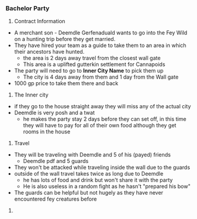 ### Bachelor Party
1. Contract Information
  * A merchant son - Deemdle Gerfenaduald wants to go into the Fey Wild on a hunting trip before they get married.
  * They have hired your team as a guide to take them to an area in which their ancestors have hunted.
    * the area is 2 days away travel from the closest wall gate
    * This area is a uplifted gutterkin settlement for Cannapoids
  * The party will need to go to **Inner City Name** to pick them up
    * The city is 4 days away from them and 1 day from the Wall gate
  * 1000 gp price to take them there and back
1. The Inner city
  * if they go to the house straight away they will miss any of the actual city
  * Deemdle is very posh and a twat
    * he makes the party stay 2 days before they can set off, in this time they will have to pay for all of their own food although they get rooms in the house
1. Travel
  * They will be traveling with Deemdle and 5 of his (payed) friends
    * Deemdle pdf and 5 guards
  * They won't be attacked while traveling inside the wall due to the guards
  * outside of the wall travel takes twice as long due to Deemdle
    * he has lots of food and drink but won't share it with the party
    * He is also useless in a random fight as he hasn't "prepared his bow"
  * The guards can be helpful but not hugely as they have never encountered fey creatures before
1. 
